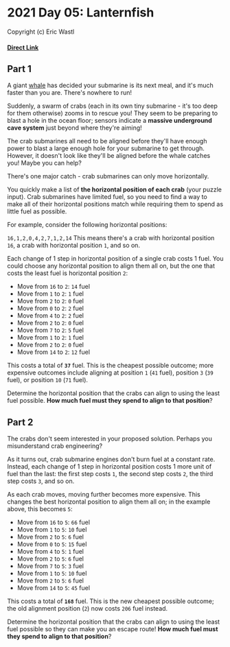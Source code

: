 # 2021 Day 05: Lanternfish
Copyright (c) Eric Wastl
#### [Direct Link](https://adventofcode.com/2021/day/05)

## Part 1

A giant [whale](https://en.wikipedia.org/wiki/Sperm_whale) has decided your submarine is its next meal, and it's much faster than you are. There's nowhere to run!

Suddenly, a swarm of crabs (each in its own tiny submarine - it's too deep for them otherwise) zooms in to rescue you! They seem to be preparing to blast a hole in the ocean floor; sensors indicate a **massive underground cave system** just beyond where they're aiming!

The crab submarines all need to be aligned before they'll have enough power to blast a large enough hole for your submarine to get through. However, it doesn't look like they'll be aligned before the whale catches you! Maybe you can help?

There's one major catch - crab submarines can only move horizontally.

You quickly make a list of **the horizontal position of each crab** (your puzzle input). Crab submarines have limited fuel, so you need to find a way to make all of their horizontal positions match while requiring them to spend as little fuel as possible.

For example, consider the following horizontal positions:

`16,1,2,0,4,2,7,1,2,14`
This means there's a crab with horizontal position `16`, a crab with horizontal position `1`, and so on.

Each change of 1 step in horizontal position of a single crab costs 1 fuel. You could choose any horizontal position to align them all on, but the one that costs the least fuel is horizontal position `2`:

 - Move from `16` to `2`: `14` fuel
 - Move from `1` to `2`: `1` fuel
 - Move from `2` to `2`: `0` fuel
 - Move from `0` to `2`: `2` fuel
 - Move from `4` to `2`: `2` fuel
 - Move from `2` to `2`: `0` fuel
 - Move from `7` to `2`: `5` fuel
 - Move from `1` to `2`: `1` fuel
 - Move from `2` to `2`: `0` fuel
 - Move from `14` to `2`: `12` fuel

This costs a total of **`37`** fuel. This is the cheapest possible outcome; more expensive outcomes include aligning at position `1` (`41` fuel), position `3` (`39` fuel), or position `10` (`71` fuel).

Determine the horizontal position that the crabs can align to using the least fuel possible. **How much fuel must they spend to align to that position**?

## Part 2

The crabs don't seem interested in your proposed solution. Perhaps you misunderstand crab engineering?

As it turns out, crab submarine engines don't burn fuel at a constant rate. Instead, each change of 1 step in horizontal position costs 1 more unit of fuel than the last: the first step costs `1`, the second step costs `2`, the third step costs `3`, and so on.

As each crab moves, moving further becomes more expensive. This changes the best horizontal position to align them all on; in the example above, this becomes `5`:

 - Move from `16` to `5`: `66` fuel
 - Move from `1` to `5`: `10` fuel
 - Move from `2` to `5`: `6` fuel
 - Move from `0` to `5`: `15` fuel
 - Move from `4` to `5`: `1` fuel
 - Move from `2` to `5`: `6` fuel
 - Move from `7` to `5`: `3` fuel
 - Move from `1` to `5`: `10` fuel
 - Move from `2` to `5`: `6` fuel
 - Move from `14` to `5`: `45` fuel

This costs a total of **`168`** fuel. This is the new cheapest possible outcome; the old alignment position (`2`) now costs `206` fuel instead.

Determine the horizontal position that the crabs can align to using the least fuel possible so they can make you an escape route! **How much fuel must they spend to align to that position**?